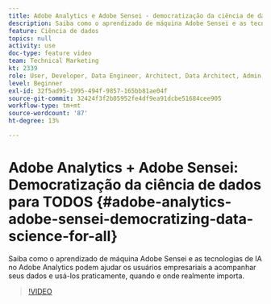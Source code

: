 ```yaml
---
title: Adobe Analytics e Adobe Sensei - democratização da ciência de dados para TODOS
description: Saiba como o aprendizado de máquina Adobe Sensei e as tecnologias de IA no Adobe Analytics podem ajudar os usuários empresariais a acompanhar seus dados e usá-los praticamente, quando e onde realmente importa.
feature: Ciência de dados
topics: null
activity: use
doc-type: feature video
team: Technical Marketing
kt: 2339
role: User, Developer, Data Engineer, Architect, Data Architect, Admin, Leader
level: Beginner
exl-id: 32f5ad95-1995-494f-9857-165bb81ae04f
source-git-commit: 32424f3f2b05952fe4df9ea91dcbe51684cee905
workflow-type: tm+mt
source-wordcount: '87'
ht-degree: 13%

---
```


# Adobe Analytics + Adobe Sensei: Democratização da ciência de dados para TODOS {#adobe-analytics-adobe-sensei-democratizing-data-science-for-all}

Saiba como o aprendizado de máquina Adobe Sensei e as tecnologias de IA no Adobe Analytics podem ajudar os usuários empresariais a acompanhar seus dados e usá-los praticamente, quando e onde realmente importa.

>[!VIDEO](https://video.tv.adobe.com/v/25838/?quality=12)
